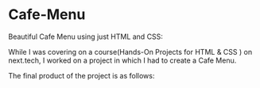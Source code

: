 # Cafe-Menu
Beautiful Cafe Menu using just HTML and CSS:

While I was covering on a course(Hands-On Projects for HTML & CSS
) on next.tech, I worked on a project in which I had to create a Cafe Menu. 


The final product of the project is as follows:
